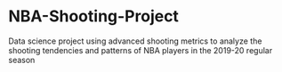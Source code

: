 # NBA-Shooting-Project
Data science project using advanced shooting metrics to analyze the shooting tendencies and patterns of NBA players in the 2019-20 regular season
